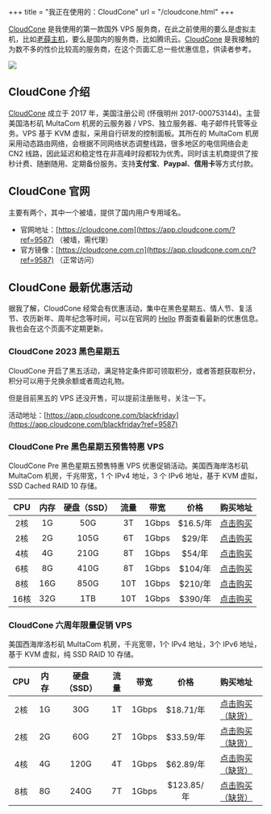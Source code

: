 +++
title = "我正在使用的：CloudCone"
url = "/cloudcone.html"
+++

[CloudCone](https://app.cloudcone.com.cn/?ref=9587 "CloudCone") 是我使用的第一款国外 VPS 服务商，在此之前使用的要么是虚拟主机，比如[老薛主机](https://yinji.org/lxzj.html)，要么是国内的服务商，比如腾讯云。[CloudCone](https://app.cloudcone.com.cn/?ref=9587 "CloudCone") 是我接触的为数不多的性价比较高的服务商，在这个页面汇总一些优惠信息，供读者参考。

![](https://huhexian.s3.bitiful.net/2023/09/18/76024d00bc862f574f4a9cd203631445.webp)

## CloudCone 介绍
[CloudCone](https://app.cloudcone.com.cn/?ref=9587 "CloudCone") 成立于 2017 年，美国注册公司 (怀俄明州 2017-000753144)。主营美国洛杉矶 MultaCom 机房的云服务器 / VPS、独立服务器、电子邮件托管等业务。VPS 基于 KVM 虚拟，采用自行研发的控制面板。其所在的 MultaCom 机房采用动态路由网络，会根据不同网络状态调整线路，很多地区的电信网络会走 CN2 线路，因此延迟和稳定性在非高峰时段都较为优秀。同时该主机商提供了按秒计费、随删随用、定期备份服务。支持**支付宝**、**Paypal**、**信用卡**等方式付款。

## CloudCone 官网
主要有两个，其中一个被墙，提供了国内用户专用域名。
- 官网地址：[https://cloudcone.com](https://app.cloudcone.com/?ref=9587) （被墙，需代理）
- 官方镜像：[https://cloudcone.com.cn](https://app.cloudcone.com.cn/?ref=9587) （正常访问）

## CloudCone 最新优惠活动
据我了解，CloudCone 经常会有优惠活动，集中在黑色星期五、情人节、复活节、农历新年、周年纪念等时间，可以在官网的 [Hello](https://hello.cloudcone.com.cn/) 界面查看最新的优惠信息。我也会在这个页面不定期更新。

### CloudCone 2023 黑色星期五

CloudCone 开启了黑五活动，满足特定条件即可领取积分，或者答题获取积分，积分可以用于兑换余额或者周边礼物。

但是目前黑五的 VPS 还没开售，可以提前注册账号，关注一下。

活动地址：[https://app.cloudcone.com/blackfriday](https://app.cloudcone.com/blackfriday?ref=9587)

### CloudCone Pre 黑色星期五预售特惠 VPS
CloudCone Pre 黑色星期五预售特惠 VPS 优惠促销活动。美国西海岸洛杉矶 MultaCom 机房，千兆带宽，1 个 IPv4 地址，3 个 IPv6 地址，基于 KVM 虚拟，SSD Cached RAID 10 存储。

|CPU|内存|硬盘（SSD）|流量|带宽|价格|购买地址|
| :------------: | :------------: | :------------: | :------------: | :------------: | :------------: | :------------: |
|2核|1G|50G|3T|1Gbps|$16.5/年|[点击购买](https://app.cloudcone.com.cn/vps/204/create?token=pre-bf-vps-23-1&ref=9587)|
|2核|2G|105G|6T|1Gbps|$29/年|[点击购买](https://app.cloudcone.com.cn/vps/205/create?token=pre-bf-vps-23-2&ref=9587)|
|4核|4G|210G|8T|1Gbps|$54/年|[点击购买](https://app.cloudcone.com.cn/vps/206/create?token=pre-bf-vps-23-3&ref=9587)|
|6核|8G|410G|8T|1Gbps|$104/年|[点击购买](https://app.cloudcone.com.cn/vps/207/create?token=pre-bf-vps-23-4&ref=9587)|
|8核|16G|850G|10T|1Gbps|$210/年|[点击购买](https://app.cloudcone.com.cn/vps/208/create?token=pre-bf-vps-23-5&ref=9587)|
|16核|32G|1TB|10T|1Gbps|$390/年|[点击购买](https://app.cloudcone.com.cn/vps/209/create?token=pre-bf-vps-23-6&ref=9587)|

### CloudCone 六周年限量促销 VPS
美国西海岸洛杉矶 MultaCom 机房，千兆宽带，1个 IPv4 地址，3个 IPv6 地址，基于 KVM 虚拟，纯 SSD RAID 10 存储。

|CPU|内存|硬盘（SSD）|流量|带宽|价格|购买地址|
| :------------: | :------------: | :------------: | :------------: | :------------: | :------------: | :------------: |
|2核|1G|30G|1T|1Gbps|$18.71/年|[点击购买（缺货）](https://app.cloudcone.com.cn/vps/188/create?token=6th-bday-1&coupon=6bday25&ref=9587)|
|2核|2G|60G|2T|1Gbps|$33.59/年|[点击购买（缺货）](https://app.cloudcone.com.cn/vps/189/create?token=6th-bday-2&coupon=6bday25&ref=9587)|
|4核|4G|120G|4T|1Gbps|$62.89/年|[点击购买（缺货）](https://app.cloudcone.com.cn/vps/190/create?token=6th-bday-3&coupon=6bday25&ref=9587)|
|8核|8G|240G|7T|1Gbps|$123.85/年|[点击购买（缺货）](https://app.cloudcone.com.cn/vps/191/create?token=6th-bday-4&coupon=6bday25&ref=9587)|